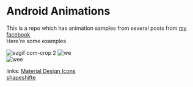 # Android Animations
This is a repo which has animation samples from several posts from <a href="https://www.facebook.com/mohamedebrahim93">my facebook</a><br/>
Here're some examples

![ezgif com-crop 2](https://cloud.githubusercontent.com/assets/13784275/21082838/104a29ea-bfe4-11e6-89f7-d7539e089422.gif)
![we](https://i1.wp.com/www.myhexaville.com/wp-content/uploads/2017/01/ezgif.com-crop-4.gif?resize=401%2C339)
<br/>
![wee](https://i0.wp.com/myhexaville.com/wp-content/uploads/2017/01/ezgif.com-crop-11.gif?resize=94%2C155)


links:
<a href="https://materialdesignicons.com">Material Design Icons</a><br/>
<a href="https://shapeshifter.design">shapeshifte</a><br/>



